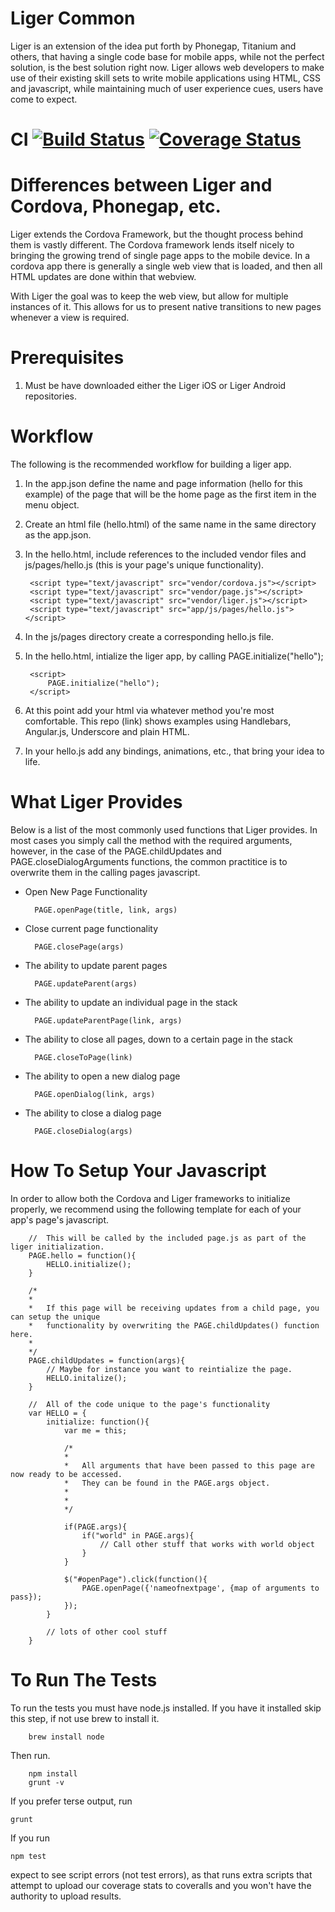 Liger Common
================================================================================

Liger is an extension of the idea put forth by Phonegap, Titanium and others, that having a single code base for mobile apps, 
while not the perfect solution, is the best solution right now.  Liger allows web developers to make use of their existing skill
sets to write mobile applications using HTML, CSS and javascript, while maintaining much of user experience cues, users have
come to expect.

# CI          [![Build Status](https://api.travis-ci.org/reachlocal/liger-common.png)](https://api.travis-ci.org/reachlocal/liger-common.png)  [![Coverage Status](https://coveralls.io/repos/bikeonastick/liger-common/badge.png)](https://coveralls.io/r/bikeonastick/liger-common)

# Differences between Liger and Cordova, Phonegap, etc.

Liger extends the Cordova Framework, but the thought process behind them is vastly different.  The Cordova framework lends
itself nicely to bringing the growing trend of single page apps to the mobile device.  In a cordova app there is generally 
a single web view that is loaded, and then all HTML updates are done within that webview.  

With Liger the goal was to keep the web view, but allow for multiple instances of it.  This allows for us to present native
transitions to new pages whenever a view is required.  

# Prerequisites

1.  Must be have downloaded either the Liger iOS or Liger Android repositories.

# Workflow

The following is the recommended workflow for building a liger app.

1. In the app.json define the name and page information (hello for this example) of the page that will be the home page as
the first item in the menu object.

1. Create an html file (hello.html) of the same name in the same directory as the app.json.
1. In the hello.html, include references to the included vendor files and js/pages/hello.js (this is your page's unique functionality).

		<script type="text/javascript" src="vendor/cordova.js"></script>
    	<script type="text/javascript" src="vendor/page.js"></script>
    	<script type="text/javascript" src="vendor/liger.js"></script>
    	<script type="text/javascript" src="app/js/pages/hello.js"></script>
    	
1. In the js/pages directory create a corresponding hello.js file.
1. In the hello.html, intialize the liger app, by calling PAGE.initialize("hello");

		<script>
        	PAGE.initialize("hello");
    	</script>
    	
1. At this point add your html via whatever method you're most comfortable.  This repo (link) shows examples using Handlebars, Angular.js, 
Underscore and plain HTML.

2. In your hello.js add any bindings, animations, etc., that bring your idea to life.

# What Liger Provides

Below is a list of the most commonly used functions that Liger provides.  In most cases you simply call the method with 
the required arguments, however, in the case of the PAGE.childUpdates and PAGE.closeDialogArguments functions, the common 
practitice is to overwrite them in the calling pages javascript.

- Open New Page Functionality

		PAGE.openPage(title, link, args)
		
- Close current page functionality

		PAGE.closePage(args)
		
- The ability to update parent pages

		PAGE.updateParent(args)
		
- The ability to update an individual page in the stack

		PAGE.updateParentPage(link, args)
		
- The ability to close all pages, down to a certain page in the stack

		PAGE.closeToPage(link)
		
- The ability to open a new dialog page

		PAGE.openDialog(link, args)
		
- The ability to close a dialog page

		PAGE.closeDialog(args)
		
# How To Setup Your Javascript

In order to allow both the Cordova and Liger frameworks to initialize properly, we recommend using the following template for each 
of your app's page's javascript.

		//  This will be called by the included page.js as part of the liger initialization.
		PAGE.hello = function(){
    		HELLO.initialize();
		}
		
		/* 
		*
		*	If this page will be receiving updates from a child page, you can setup the unique
		*	functionality by overwriting the PAGE.childUpdates() function here.
		*
		*/  		
		PAGE.childUpdates = function(args){
			// Maybe for instance you want to reintialize the page.
			HELLO.initalize();
		}

		//  All of the code unique to the page's functionality
		var HELLO = {
			initialize: function(){
				var me = this;
				
				/* 
				*
				*	All arguments that have been passed to this page are now ready to be accessed.
				*	They can be found in the PAGE.args object.  
				*
				*
				*/
				
				if(PAGE.args){
					if("world" in PAGE.args){
						// Call other stuff that works with world object
					}
				}
				
				$("#openPage").click(function(){
					PAGE.openPage({'nameofnextpage', {map of arguments to pass});
				});
			}
			
			// lots of other cool stuff
		}

# To Run The Tests

To run the tests you must have node.js installed.  If you have it installed skip this step, if not use brew to install it.

		brew install node

Then run.

		npm install
		grunt -v

If you prefer terse output, run 

    grunt

If you run
    
    npm test
    
expect to see script errors (not test errors), as that runs extra scripts that attempt to upload our
coverage stats to coveralls and you won't have the authority to upload
results.
